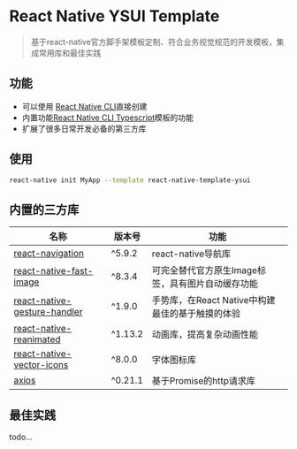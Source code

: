 # React Native YSUI Template

> 基于react-native官方脚手架模板定制、符合业务视觉规范的开发模板，集成常用库和最佳实践

## 功能

- 可以使用 [React Native CLI](https://github.com/react-native-community/cli)直接创建
- 内置功能[React Native CLI Typescript](https://github.com/react-native-community/react-native-template-typescript)模板的功能
- 扩展了很多日常开发必备的第三方库

## 使用

```sh
react-native init MyApp --template react-native-template-ysui
```

## 内置的三方库

| 名称                                                         | 版本号  | 功能                                              |
| ------------------------------------------------------------ | ------- | ------------------------------------------------- |
| [react-navigation](https://reactnavigation.org/)             | ^5.9.2  | react-native导航库                                |
| [react-native-fast-image](https://github.com/DylanVann/react-native-fast-image) | ^8.3.4  | 可完全替代官方原生Image标签，具有图片自动缓存功能 |
| [react-native-gesture-handler](https://github.com/software-mansion/react-native-gesture-handler) | ^1.9.0  | 手势库，在React Native中构建最佳的基于触摸的体验  |
| [react-native-reanimated](https://github.com/software-mansion/react-native-reanimated) | ^1.13.2 | 动画库，提高复杂动画性能                          |
| [react-native-vector-icons](https://github.com/oblador/react-native-vector-icons) | ^8.0.0  | 字体图标库                                        |
| [axios](https://github.com/axios/axios)                      | ^0.21.1 | 基于Promise的http请求库                           |


## 最佳实践

todo...